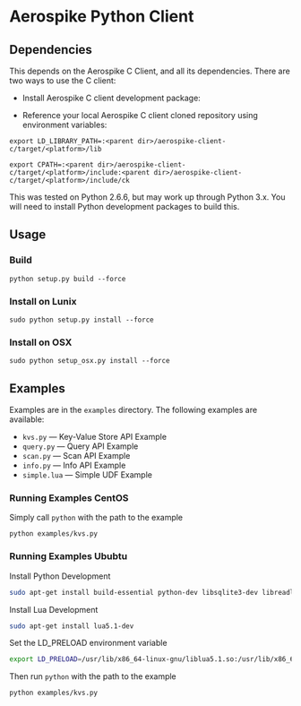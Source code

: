 # Aerospike Python Client

## Dependencies

This depends on the Aerospike C Client, and all its dependencies. There are two ways to use the C client:

* Install Aerospike C client development package: 

* Reference your local Aerospike C client cloned repository using environment variables:

`export LD_LIBRARY_PATH=:<parent dir>/aerospike-client-c/target/<platform>/lib`	

`export CPATH=:<parent dir>/aerospike-client-c/target/<platform>/include:<parent dir>/aerospike-client-c/target/<platform>/include/ck`

This was tested on Python 2.6.6, but may work up through Python 3.x. You will need to install Python development packages to build this.

## Usage

### Build

	python setup.py build --force
	
### Install on Lunix
	
	sudo python setup.py install --force

### Install on OSX
	
	sudo python setup_osx.py install --force

## Examples

Examples are in the `examples` directory. The following examples are available:

* `kvs.py` — Key-Value Store API Example
* `query.py` — Query API Example
* `scan.py` — Scan API Example
* `info.py` — Info API Example
* `simple.lua` — Simple UDF Example

### Running Examples CentOS

Simply call `python` with the path to the example

	python examples/kvs.py

### Running Examples Ububtu

Install Python Development
```bash
sudo apt-get install build-essential python-dev libsqlite3-dev libreadline6-dev libgdbm-dev zlib1g-dev libbz2-dev sqlite3 zip
```
Install Lua Development
```bash
sudo apt-get install lua5.1-dev
```
Set the LD_PRELOAD environment variable
```bash
export LD_PRELOAD=/usr/lib/x86_64-linux-gnu/liblua5.1.so:/usr/lib/x86_64-linux-gnu/librt.so
```

Then run `python` with the path to the example

	python examples/kvs.py
	
